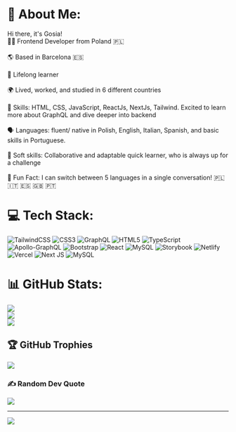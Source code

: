 # 💫 About Me:
Hi there, it's Gosia!<br>👩‍💻 Frontend Developer from Poland 🇵🇱<br><br>🌎 Based in Barcelona 🇪🇸 <br><br>🌱 Lifelong learner <br><br>🌍 Lived, worked, and studied in 6 different countries<br><br>🚀 Skills: HTML, CSS, JavaScript, ReactJs, NextJs, Tailwind. Excited to learn more about GraphQL and dive deeper into backend<br><br>🗣 Languages: fluent/ native in Polish, English, Italian, Spanish, and basic skills in Portuguese.<br><br>🤝 Soft skills: Collaborative and adaptable quick learner, who is always up for a challenge<br><br>💫 Fun Fact: I can switch between 5 languages in a single conversation! 🇵🇱 🇮🇹 🇪🇸 🇬🇧 🇵🇹


# 💻 Tech Stack:
![TailwindCSS](https://img.shields.io/badge/tailwindcss-%2338B2AC.svg?style=plastic&logo=tailwind-css&logoColor=white) ![CSS3](https://img.shields.io/badge/css3-%231572B6.svg?style=plastic&logo=css3&logoColor=white) ![GraphQL](https://img.shields.io/badge/-GraphQL-E10098?style=plastic&logo=graphql&logoColor=white) ![HTML5](https://img.shields.io/badge/html5-%23E34F26.svg?style=plastic&logo=html5&logoColor=white) ![TypeScript](https://img.shields.io/badge/typescript-%23007ACC.svg?style=plastic&logo=typescript&logoColor=white) ![Apollo-GraphQL](https://img.shields.io/badge/-ApolloGraphQL-311C87?style=plastic&logo=apollo-graphql) ![Bootstrap](https://img.shields.io/badge/bootstrap-%238511FA.svg?style=plastic&logo=bootstrap&logoColor=white) ![React](https://img.shields.io/badge/react-%2320232a.svg?style=plastic&logo=react&logoColor=%2361DAFB) ![MySQL](https://img.shields.io/badge/mysql-4479A1.svg?style=plastic&logo=mysql&logoColor=white) ![Storybook](https://img.shields.io/badge/-Storybook-FF4785?style=plastic&logo=storybook&logoColor=white) ![Netlify](https://img.shields.io/badge/netlify-%23000000.svg?style=plastic&logo=netlify&logoColor=#00C7B7) ![Vercel](https://img.shields.io/badge/vercel-%23000000.svg?style=plastic&logo=vercel&logoColor=white) ![Next JS](https://img.shields.io/badge/Next-black?style=plastic&logo=next.js&logoColor=white) ![MySQL](https://img.shields.io/badge/mysql-4479A1.svg?style=plastic&logo=mysql&logoColor=white)
# 📊 GitHub Stats:
![](https://github-readme-stats.vercel.app/api?username=gosiast&theme=dark&hide_border=false&include_all_commits=false&count_private=true)<br/>
![](https://github-readme-streak-stats.herokuapp.com/?user=gosiast&theme=dark&hide_border=false)<br/>
![](https://github-readme-stats.vercel.app/api/top-langs/?username=gosiast&theme=dark&hide_border=false&include_all_commits=false&count_private=true&layout=compact)

## 🏆 GitHub Trophies
![](https://github-profile-trophy.vercel.app/?username=gosiast&theme=dark&no-frame=false&no-bg=false&margin-w=4)

### ✍️ Random Dev Quote
![](https://quotes-github-readme.vercel.app/api?type=horizontal&theme=radical)

---
[![](https://visitcount.itsvg.in/api?id=gosiast&icon=2&color=11)](https://visitcount.itsvg.in)

<!-- Proudly created with GPRM ( https://gprm.itsvg.in ) -->
